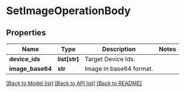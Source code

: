 # SetImageOperationBody

## Properties
Name | Type | Description | Notes
------------ | ------------- | ------------- | -------------
**device_ids** | **list[str]** | Target Device Ids. | 
**image_base64** | **str** | Image in base64 format. | 

[[Back to Model list]](../README.md#documentation-for-models) [[Back to API list]](../README.md#documentation-for-api-endpoints) [[Back to README]](../README.md)

